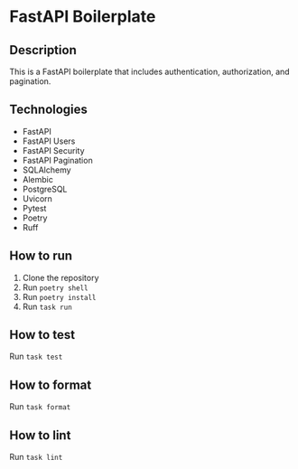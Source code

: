 # FastAPI Boilerplate

## Description

This is a FastAPI boilerplate that includes authentication, authorization, and pagination.

## Technologies

- FastAPI
- FastAPI Users
- FastAPI Security
- FastAPI Pagination
- SQLAlchemy
- Alembic
- PostgreSQL
- Uvicorn
- Pytest
- Poetry
- Ruff


## How to run

1. Clone the repository
2. Run `poetry shell`
3. Run `poetry install`
4. Run `task run`

## How to test

Run `task test`

## How to format

Run `task format`

## How to lint

Run `task lint`
